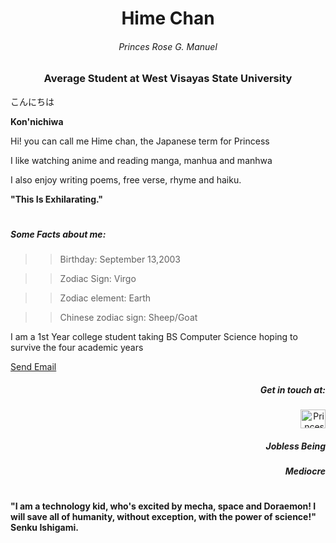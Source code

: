 <h1 align="center"> Hime Chan</h1>
<h6 align="center"> Princes Rose G. Manuel </h6>
<h3 align="center">Average Student at West Visayas State University</h3>

こんにちは 

**Kon'nichiwa**


  
Hi! you can call me Hime chan, the Japanese term for Princess

I like watching anime and reading manga, manhua and manhwa

I also enjoy writing poems, free verse, rhyme and haiku. 

**"This Is Exhilarating."**




#

<h5 align="left"> Some Facts about me: </h6>
  
>>Birthday: September 13,2003

>>Zodiac Sign: Virgo

>>Zodiac element: Earth

>>Chinese zodiac sign: Sheep/Goat 

I am a 1st Year college student taking BS Computer Science hoping to survive the four academic years



[Send Email](princesrose.manuel@wvsu.edu.ph)
<h5 align="right">Get in touch at:</h5>
<p align="right">
<a href="https://web.facebook.com/princessrose.manuel/" target="blank"><img align="center" src="https://raw.githubusercontent.com/rahuldkjain/github-profile-readme-generator/master/src/images/icons/Social/facebook.svg" alt="Princes Rose Gentapanan Manuel//" height="30" width="40" /></a>
</p>
<h5 align="right"> Jobless Being</h5>
<h5 align="right"> Mediocre</h5>

#
**"I am a technology kid, who's excited by mecha, space and Doraemon! I will save all of humanity, without exception, with the power of science!" Senku Ishigami.**
